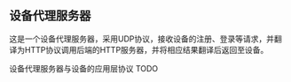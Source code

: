 设备代理服务器
---

这是一个设备代理服务器，采用UDP协议，接收设备的注册、登录等请求，并翻译为HTTP协议调用后端的HTTP服务器，并将相应结果翻译后返回至设备。

设备代理服务器与设备的应用层协议
TODO
